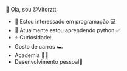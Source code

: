 👋 Olá, sou @Vitorztt
- 👀 Estou interessado em programação 💻
- 🌱 Atualmente estou aprendendo python ✅
- ⚡ Curiosidade: 
- Gosto de carros 🏎️
- Academia 💪🏻
- Desenvolvimento pessoal🎯
<!---
Vitorztt/Vitorztt is a ✨ special ✨ repository because its `README.md` (this file) appears on your GitHub profile.
You can click the Preview link to take a look at your changes.
--->
